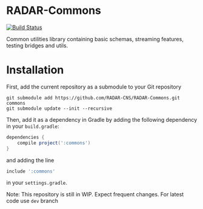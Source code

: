 # RADAR-Commons
[![Build Status](https://travis-ci.org/RADAR-CNS/RADAR-Commons.svg?branch=master)](https://travis-ci.org/RADAR-CNS/RADAR-Commons)

Common utilities library containing basic schemas, streaming features, testing bridges and utils.

# Installation

First, add the current repository as a submodule to your Git repository

```shell
git submodule add https://github.com/RADAR-CNS/RADAR-Commons.git commons
git submodule update --init --recursive
```

Then, add it as a dependency in Gradle by adding the following dependency in your `build.gradle`:

```gradle
dependencies {
    compile project(':commons')
}
```
and adding the line

```gradle
include ':commons'
```
in your `settings.gradle`.

Note: This repository is still in WIP. Expect frequent changes. 
For latest code use `dev` branch 

